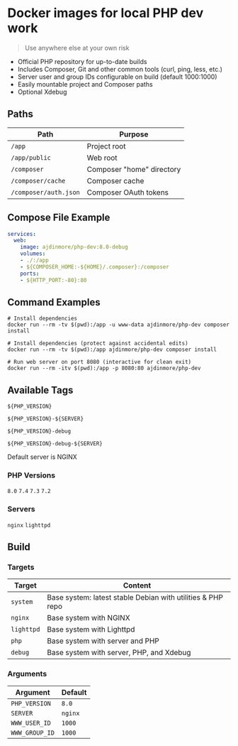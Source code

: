 # Docker images for local PHP dev work
> Use anywhere else at your own risk

- Official PHP repository for up-to-date builds
- Includes Composer, Git and other common tools (curl, ping, less, etc.)
- Server user and group IDs configurable on build (default 1000:1000)
- Easily mountable project and Composer paths
- Optional Xdebug

## Paths

Path | Purpose
--- | ---
`/app` | Project root
`/app/public` | Web root
`/composer` | Composer "home" directory
`/composer/cache` | Composer cache
`/composer/auth.json` | Composer OAuth tokens

## Compose File Example

```yaml
services:
  web:
    image: ajdinmore/php-dev:8.0-debug
    volumes:
    - ./:/app
    - ${COMPOSER_HOME:-${HOME}/.composer}:/composer
    ports:
    - ${HTTP_PORT:-80}:80
```

## Command Examples

```shell
# Install dependencies
docker run --rm -tv $(pwd):/app -u www-data ajdinmore/php-dev composer install

# Install dependencies (protect against accidental edits)
docker run --rm -tv $(pwd):/app ajdinmore/php-dev composer install

# Run web server on port 8080 (interactive for clean exit)
docker run --rm -itv $(pwd):/app -p 8080:80 ajdinmore/php-dev
```

## Available Tags

`${PHP_VERSION}`

`${PHP_VERSION}-${SERVER}`

`${PHP_VERSION}-debug`

`${PHP_VERSION}-debug-${SERVER}`

Default server is NGINX

### PHP Versions

`8.0` `7.4` `7.3` `7.2`

### Servers

`nginx` `lighttpd`

## Build

### Targets

Target | Content
---|---
`system` | Base system: latest stable Debian with utilities & PHP repo
`nginx` | Base system with NGINX
`lighttpd` | Base system with Lighttpd
`php` | Base system with server and PHP
`debug` | Base system with server, PHP, and Xdebug

### Arguments

Argument | Default
---|---
`PHP_VERSION` | `8.0`
`SERVER` | `nginx`
`WWW_USER_ID` | `1000`
`WWW_GROUP_ID` | `1000`
